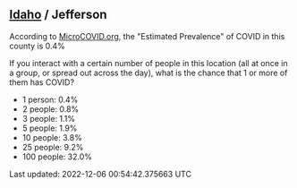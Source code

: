 
## [Idaho](/united-states/idaho) / Jefferson

According to [MicroCOVID.org](http://microcovid.org),
the "Estimated Prevalence" of COVID in this county is 0.4%

If you interact with a certain number of people in this location
(all at once in a group, or spread out across the day), what is the chance that
1 or more of them has COVID?

- 1 person: 0.4%
- 2 people: 0.8%
- 3 people: 1.1%
- 5 people: 1.9%
- 10 people: 3.8%
- 25 people: 9.2%
- 100 people: 32.0%

Last updated: 2022-12-06 00:54:42.375663 UTC
